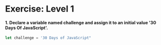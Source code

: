 # Exercise: Level 1
#### 1. Declare a variable named challenge and assign it to an initial value '30 Days Of JavaScript'.
```js
let challenge = '30 Days of JavaScript"
```
